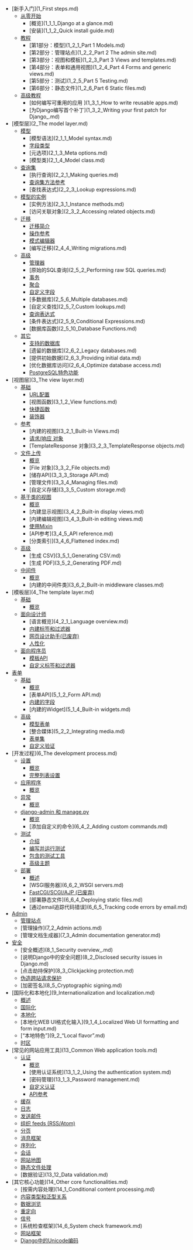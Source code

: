 + [新手入门](1_First steps.md)
  + [从零开始](1_1.md)
    + [概览](1_1_1_Django at a glance.md)
    + [安装](1_1_2_Quick install guide.md)
  + [教程](1_2.md)
    + [第1部分：模型](1_2_1_Part 1 Models.md)
    + [第2部分：管理站点](1_2_2_Part 2 The admin site.md)
    + [第3部分：视图和模板](1_2_3_Part 3 Views and templates.md)
    + [第4部分：表单和通用视图](1_2_4_Part 4 Forms and generic views.md)
    + [第5部分：测试](1_2_5_Part 5 Testing.md)
    + [第6部分：静态文件](1_2_6_Part 6 Static files.md)
  + [高级教程](1_3.md)
    + [如何编写可重用的应用 ](1_3_1_How to write reusable apps.md)
    + [为Django编写首个补丁](1_3_2_Writing your first patch for Django_.md)
+ [模型层](2_The model layer.md)
  + [模型](2_1.md)
    + [模型语法](2_1_1_Model syntax.md)
    + [字段类型]()
    + [元选项](2_1_3_Meta options.md)
    + [模型类](2_1_4_Model class.md)
  + [查询集](2_2.md)
    + [执行查询](2_2_1_Making queries.md)
    + [查询集方法参考]()
    + [查找表达式](2_2_3_Lookup expressions.md)
  + [模型的实例](2_3.md)
    + [实例方法](2_3_1_Instance methods.md)
    + [访问关联对象](2_3_2_Accessing related objects.md)
  + [迁移](2_4.md)
    + [迁移简介]()
    + [操作参考]()
    + [模式编辑器](2_4_3_SchemaEditor.md)
    + [编写迁移](2_4_4_Writing migrations.md)
  + [高级](2_5.md)
    + [管理器](2_5_1_Manager.md)
    + [原始的SQL查询](2_5_2_Performing raw SQL queries.md)
    + [事务]()
    + [聚合](2_5_4_Aggregation.md)
    + [自定义字段]()
    + [多数据库](2_5_6_Multiple databases.md)
    + [自定义查找](2_5_7_Custom lookups.md)
    + [查询表达式]()
    + [条件表达式](2_5_9_Conditional Expressions.md)
    + [数据库函数](2_5_10_Database Functions.md)
  + [其它](2_6.md)
    + [支持的数据库]()
    + [遗留的数据库](2_6_2_Legacy databases.md)
    + [提供初始数据](2_6_3_Providing initial data.md)
    + [优化数据库访问](2_6_4_Optimize database access.md)
    + [PostgreSQL特色功能]()
+ [视图层](3_The view layer.md)
  + [基础](3_1.md)
    + [URL配置](3_1_1_URLconfs.md)
    + [视图函数](3_1_2_View functions.md)
    + [快捷函数](3_1_3_Shortcuts.md)
    + [装饰器](3_1_4_Decorators.md)
  + [参考](3_2.md)
    + [内建的视图](3_2_1_Built-in Views.md)
    + [请求/响应 对象]()
    + [TemplateResponse 对象](3_2_3_TemplateResponse objects.md)
  + [文件上传](3_3.md)
    + [概览](3_3_1_Overview.md)
    + [File 对象](3_3_2_File objects.md)
    + [储存API](3_3_3_Storage API.md)
    + [管理文件](3_3_4_Managing files.md)
    + [自定义存储](3_3_5_Custom storage.md)
  + [基于类的视图](3_4.md)
    + [概览](3_4_1_Overview.md)
    + [内建显示视图](3_4_2_Built-in display views.md)
    + [内建编辑视图](3_4_3_Built-in editing views.md)
    + [使用Mixin]()
    + [API参考](3_4_5_API reference.md)
    + [分类索引](3_4_6_Flattened index.md)
  + [高级](3_5.md)
    + [生成 CSV](3_5_1_Generating CSV.md)
    + [生成 PDF](3_5_2_Generating PDF.md)
  + [中间件](3_6.md)
    + [概览](3_6_1_Overview.md)
    + [内建的中间件类](3_6_2_Built-in middleware classes.md)
+ [模板层](4_The template layer.md)
  + [基础](4_1.md)
    + [概览]()
  + [面向设计师](4_2.md)
    + [语言概览](4_2_1_Language overview.md)
    + [内建标签和过滤器]()
    + [网页设计助手(已废弃)]()
    + [人性化](4_2_4_Humanization.md)
  + [面向程序员](4_3.md)
    + [模板API]()
    + [自定义标签和过滤器]()
+ [表单](5_Forms.md)
  + [基础](5_1.md)
    + [概览](5_1_1_Overview.md)
    + [表单API](5_1_2_Form API.md)
    + [内建的字段]()
    + [内建的Widget](5_1_4_Built-in widgets.md)
  + [高级](5_2.md)
    + [模型表单]()
    + [整合媒体](5_2_2_Integrating media.md)
    + [表单集]()
    + [自定义验证]()
+ [开发过程](6_The development process.md)
  + [设置](6_1.md)
    + [概览](6_1_1_Overview.md)
    + [完整列表设置]()
  + [应用程序](6_2.md)
    + [概览]()
  + [异常](6_3.md)
    + [概览](6_3_Overview.md)
  + [django-admin 和 manage.py](6_4.md)
    + [概览]()
    + [添加自定义的命令](6_4_2_Adding custom commands.md)
  + [测试](6_5.md)
    + [介绍](6_5_1_Introduction.md)
    + [编写并运行测试]()
    + [包含的测试工具]()
    + [高级主题]()
  + [部署](6_6.md)
    + [概述](6_6_1_Overview.md)
    + [WSGI服务器](6_6_2_WSGI servers.md)
    + [FastCGI/SCGI/AJP (已废弃)]()
    + [部署静态文件](6_6_4_Deploying static files.md)
    + [通过email追踪代码错误](6_6_5_Tracking code errors by email.md)
+ [Admin](7_Admin.md)
  + [管理站点]()
  + [管理操作](7_2_Admin actions.md)
  + [管理文档生成器](7_3_Admin documentation generator.md)
+ [安全](8_Security.md)
  + [安全概述](8_1_Security overview_.md)
  + [说明Django中的安全问题](8_2_Disclosed security issues in Django.md)
  + [点击劫持保护](8_3_Clickjacking protection.md)
  + [伪造跨站请求保护]()
  + [加密签名](8_5_Cryptographic signing.md)
+ [国际化和本地化](9_Internationalization and localization.md)
  + [概述](9_1_1_Overview.md)
  + [国际化]()
  + [本地化]()
  + [本地化WEB UI格式化输入](9_1_4_Localized Web UI formatting and form input.md)
  + [“本地特色”](9_2_“Local flavor”.md)
  + [时区]()
+ [常见的网站应用工具](13_Common Web application tools.md)
  + [认证](13_1.md)
    + [概览](13_1_1_Overview.md)
    + [使用认证系统](13_1_2_Using the authentication system.md)
    + [密码管理](13_1_3_Password management.md)
    + [自定义认证]()
    + [API参考]()
  + [缓存]()
  + [日志](13_3_Logging.md)
  + [发送邮件]()
  + [组织 feeds (RSS/Atom)]()
  + [分页](13_6_Pagination.md)
  + [消息框架]()
  + [序列化]()
  + [会话](13_9_1_Sessions.md)
  + [网站地图]()
  + [静态文件处理]()
  + [数据验证](13_12_Data validation.md)
+ [其它核心功能](14_Other core functionalities.md)
  + [按需内容处理](14_1_Conditional content processing.md)
  + [内容类型和泛型关系]()
  + [数据浏览]()
  + [重定向](14_4_1_Redirects.md)
  + [信号](14_5_Signals.md)
  + [系统检查框架](14_6_System check framework.md)
  + [网站框架]()
  + [Django中的Unicode编码]()
